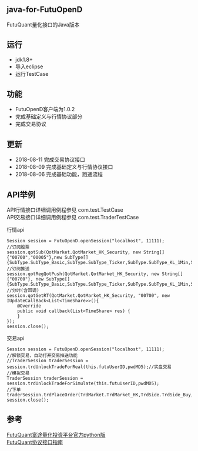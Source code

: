 ## java-for-FutuOpenD
FutuQuant量化接口的Java版本

## 运行
- jdk1.8+
- 导入eclipse
- 运行TestCase


## 功能
- FutuOpenD客户端为1.0.2
- 完成基础定义与行情协议部分
- 完成交易协议

## 更新
- 2018-08-11 完成交易协议接口
- 2018-08-09 完成基础定义与行情协议接口
- 2018-08-06 完成基础功能，跑通流程 
	
## API举例
API行情接口详细调用例程参见 com.test.TestCase<br>
API交易接口详细调用例程参见 com.test.TraderTestCase<br>

行情api<br>
```
Session session = FutuOpenD.openSession("localhost", 11111);
//订阅股票
session.qotSub(QotMarket.QotMarket_HK_Security, new String[]{"00700","00005"},new SubType[]	{SubType.SubType_Basic,SubType.SubType_Ticker,SubType.SubType_KL_1Min,SubType.SubType_KL_Day,SubType.SubType_RT,SubType.SubType_OrderBook,SubType.SubType_Broker});
//订阅推送
session.qotRegQotPush(QotMarket.QotMarket_HK_Security, new String[]{"00700"}, new SubType[]{SubType.SubType_Basic,SubType.SubType_Ticker,SubType.SubType_KL_1Min,SubType.SubType_KL_Day,SubType.SubType_RT,SubType.SubType_OrderBook,SubType.SubType_Broker});
//分时(含回调)
session.qotGetRT(QotMarket.QotMarket_HK_Security, "00700", new IUpdateCallBack<List<TimeShare>>(){
	@Override
	public void callback(List<TimeShare> res) {
	}
});		
session.close();
```	

交易api<br>
```
Session session = FutuOpenD.openSession("localhost", 11111);
//解锁交易，自动打开交易推送功能
//TraderSession traderSession =  session.trdUnlockTradeForReal(this.futuUserID,pwdMD5);//实盘交易
//模拟交易
TraderSession traderSession =  session.trdUnlockTradeForSimulate(this.futuUserID,pwdMD5);
//下单
traderSession.trdPlaceOrder(TrdMarket.TrdMarket_HK,TrdSide.TrdSide_Buy,OrderType.OrderType_Normal,"00700",100,200,null,null,null);
session.close();
```	
## 参考
[FutuQuant富途量化投资平台官方python版](https://github.com/FutunnOpen/futuquant)<br>
[FutuQuant协议接口指南](https://futunnopen.github.io/futuquant/protocol/intro.html)
